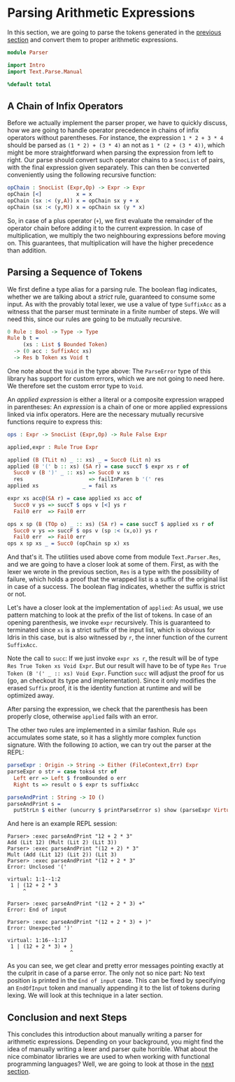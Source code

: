 # Parsing Arithmetic Expressions

In this section, we are going to parse the tokens generated
in the [previous section](Intro.md) and convert them to proper
arithmetic expressions.

```idris
module Parser

import Intro
import Text.Parse.Manual

%default total
```

## A Chain of Infix Operators

Before we actually implement the parser proper, we have to quickly
discuss, how we are going to handle operator precedence in chains
of infix operators without parentheses. For instance, the expression
`1 * 2 + 3 * 4` should be parsed as `(1 * 2) + (3 * 4)` an not as
`1 * (2 + (3 * 4))`, which might be more straightforward when parsing
the expression from left to right. Our parse should convert such
operator chains to a `SnocList` of pairs, with the final expression
given separately. This can then be converted conveniently using the
following recursive function:

```idris
opChain : SnocList (Expr,Op) -> Expr -> Expr
opChain [<]           x = x
opChain (sx :< (y,A)) x = opChain sx y + x
opChain (sx :< (y,M)) x = opChain sx (y * x)
```

So, in case of a plus operator (`+`), we first evaluate the
remainder of the operator chain before adding it to the current
expression. In case of multiplication, we multiply the
two neighbouring expressions before moving on. This guarantees,
that multiplication will have the higher precedence than addition.

## Parsing a Sequence of Tokens

We first define a type alias for a parsing rule. The boolean flag
indicates, whether we are talking about a *strict* rule, guaranteed
to consume some input. As with the provably total lexer, we
use a value of type `SuffixAcc` as a witness that the parser must
terminate in a finite number of steps. We will need this, since
our rules are going to be mutually recursive.

```idris
0 Rule : Bool -> Type -> Type
Rule b t =
     (xs : List $ Bounded Token)
  -> (0 acc : SuffixAcc xs)
  -> Res b Token xs Void t
```

One note about the `Void` in the type above: The `ParseError` type
of this library has support for custom errors, which we are not going
to need here. We therefore set the custom error type to `Void`.

An *applied expression* is either a literal or a composite expression
wrapped in parentheses: An *expression* is
a chain of one or more applied expressions linked via infix operators.
Here are the necessary mutually recursive functions require to
express this:

```idris
ops : Expr -> SnocList (Expr,Op) -> Rule False Expr

applied,expr : Rule True Expr

applied (B (TLit n) _ :: xs) _ = Succ0 (Lit n) xs
applied (B '(' b :: xs) (SA r) = case succT $ expr xs r of
  Succ0 v (B ')' _ :: xs) => Succ0 v xs
  res                     => failInParen b '(' res
applied xs              _ = fail xs

expr xs acc@(SA r) = case applied xs acc of
  Succ0 v ys => succT $ ops v [<] ys r
  Fail0 err  => Fail0 err

ops x sp (B (TOp o) _ :: xs) (SA r) = case succT $ applied xs r of
  Succ0 v ys => succF $ ops v (sp :< (x,o)) ys r
  Fail0 err  => Fail0 err
ops x sp xs _ = Succ0 (opChain sp x) xs
```

And that's it. The utilities used above come from module `Text.Parser.Res`,
and we are going to have a closer look at some of them. First, as with the
lexer we wrote in the previous section, `Res` is a type with the possibility
of failure, which holds a proof that the wrapped list is a suffix
of the original list in case of a success. The boolean flag indicates,
whether the suffix is strict or not.

Let's have a closer look at the implementation of `applied`: As usual,
we use pattern matching to look at the prefix of the list of tokens.
In case of an opening parenthesis, we invoke `expr` recursively.
This is guaranteed to terminated since `xs` is a strict suffix of the
input list, which is obvious for Idris in this case, but is also witnessed
by `r`, the inner function of the current `SuffixAcc`.

Note the call to `succ`: If we just invoke `expr xs r`, the result will
be of type `Res True Token xs Void Expr`. But our result will have to
be of type `Res True Token (B '(' _ :: xs) Void Expr`. Function `succ`
will adjust the proof for us (go, an checkout its type and implementation).
Since it only modifies the erased `Suffix` proof, it is the identity
function at runtime and will be optimized away.

After parsing the expression, we check that the parenthesis has been
properly close, otherwise `applied` fails with an error.

The other two rules are implemented in a similar fashion. Rule `ops`
accumulates some state, so it has a slightly more complex function signature.
With the following `IO` action, we can try out the parser at the REPL:

```idris
parseExpr : Origin -> String -> Either (FileContext,Err) Expr
parseExpr o str = case toks4 str of
  Left err => Left $ fromBounded o err
  Right ts => result o $ expr ts suffixAcc

parseAndPrint : String -> IO ()
parseAndPrint s =
  putStrLn $ either (uncurry $ printParseError s) show (parseExpr Virtual s)
```

And here is an example REPL session:

```repl
Parser> :exec parseAndPrint "12 + 2 * 3"
Add (Lit 12) (Mult (Lit 2) (Lit 3))
Parser> :exec parseAndPrint "(12 + 2) * 3"
Mult (Add (Lit 12) (Lit 2)) (Lit 3)
Parser> :exec parseAndPrint "(12 + 2 * 3"
Error: Unclosed '('

virtual: 1:1--1:2
 1 | (12 + 2 * 3
     ^

Parser> :exec parseAndPrint "(12 + 2 * 3) +"
Error: End of input

Parser> :exec parseAndPrint "(12 + 2 * 3) + )"
Error: Unexpected ')'

virtual: 1:16--1:17
 1 | (12 + 2 * 3) + )
                    ^
```

As you can see, we get clear and pretty error messages pointing
exactly at the culprit in case of a parse error. The only not so nice part:
No text position is printed in the `End of input` case. This can be
fixed by specifying an `EndOfInput` token and manually appending it
to the list of tokens during lexing. We will look at this technique
in a later section.

## Conclusion and next Steps

This concludes this introduction about manually writing a parser
for arithmetic expressions. Depending on your background, you might find
the idea of manually writing a lexer and parser quite horrible. What
about the nice combinator libraries we are used to when working
with functional programming languages? Well, we are going to look
at those in the [next section](Combinators.md).

<!-- vi: filetype=idris2:syntax=markdown
-->
